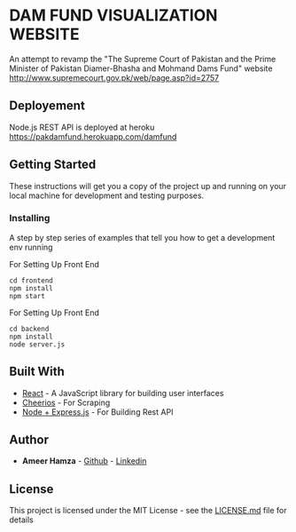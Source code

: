 # DAM FUND VISUALIZATION WEBSITE

An attempt to revamp the "The Supreme Court of Pakistan and the Prime Minister of Pakistan Diamer-Bhasha and Mohmand Dams Fund" website http://www.supremecourt.gov.pk/web/page.asp?id=2757

## Deployement

Node.js REST API is deployed at heroku https://pakdamfund.herokuapp.com/damfund

## Getting Started

These instructions will get you a copy of the project up and running on your local machine for development and testing purposes.

### Installing

A step by step series of examples that tell you how to get a development env running

For Setting Up Front End

```
cd frontend
npm install
npm start
```

For Setting Up Front End

```
cd backend
npm install
node server.js
```

## Built With

- [React](http://www.dropwizard.io/1.0.2/docs/) - A JavaScript library for building user interfaces
- [Cheerios](https://github.com/cheeriojs/cheerio/) - For Scraping
- [Node + Express.js](https://expressjs.com) - For Building Rest API

## Author

- **Ameer Hamza** - [Github](https://github.com/AmeerHamzaRiaz) - [Linkedin](https://www.linkedin.com/in/ameerhamzarz/)

## License

This project is licensed under the MIT License - see the [LICENSE.md](LICENSE.md) file for details
